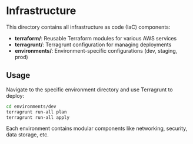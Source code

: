 # Infrastructure

This directory contains all infrastructure as code (IaC) components:

- **terraform/**: Reusable Terraform modules for various AWS services
- **terragrunt/**: Terragrunt configuration for managing deployments
- **environments/**: Environment-specific configurations (dev, staging, prod)

## Usage

Navigate to the specific environment directory and use Terragrunt to deploy:

```bash
cd environments/dev
terragrunt run-all plan
terragrunt run-all apply
```

Each environment contains modular components like networking, security, data storage, etc.